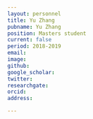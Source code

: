 ```yaml
---
layout: personnel
title: Yu Zhang
pubname: Yu Zhang 
position: Masters student
current: false
period: 2018-2019
email: 
image: 
github: 
google_scholar: 
twitter: 
researchgate: 
orcid: 
address: 

---
```

